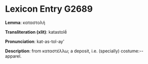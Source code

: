 # Lexicon Entry G2689

**Lemma**: καταστολή

**Transliteration (xlit)**: katastolḗ

**Pronunciation**: kat-as-tol-ay'

**Description**:
from καταστέλλω; a deposit, i.e. (specially) costume:--apparel.
